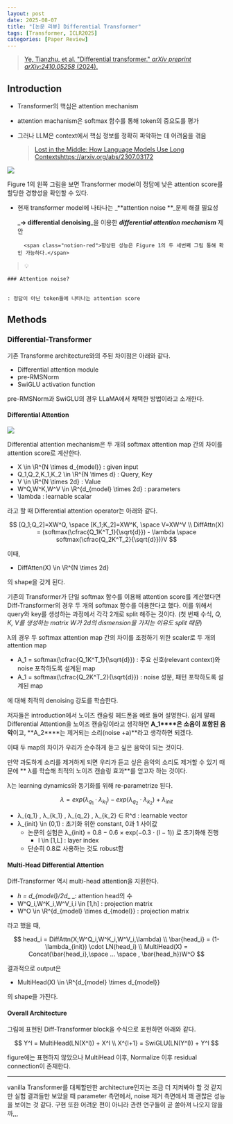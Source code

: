 ```yaml
---
layout: post
date: 2025-08-07
title: "[논문 리뷰] Differential Transformer"
tags: [Transformer, ICLR2025]
categories: [Paper Review]
---
```


> [Ye, Tianzhu, et al. "Differential transformer." ](https://arxiv.org/abs/2410.05258)[_arXiv preprint arXiv:2410.05258_](https://arxiv.org/abs/2410.05258)[ (2024).](https://arxiv.org/abs/2410.05258)



## Introduction

- Transformer의 핵심은 attention mechanism
- attention machanism은 softmax 함수를 통해 token의 중요도를 평가
- 그러나 LLM은 context에서 핵심 정보를 정확히 파악하는 데 어려움을 겪음

	> [Lost in the Middle: How Language Models Use Long Contextshttps://arxiv.org/abs/2307.03172](https://arxiv.org/abs/2307.03172)


![](https://prod-files-secure.s3.us-west-2.amazonaws.com/542b861c-36a8-4051-84e5-8804b6728dba/9083ea56-691a-4752-ae26-47f403431ac8/image.png?X-Amz-Algorithm=AWS4-HMAC-SHA256&X-Amz-Content-Sha256=UNSIGNED-PAYLOAD&X-Amz-Credential=ASIAZI2LB466ZST6QACB%2F20250826%2Fus-west-2%2Fs3%2Faws4_request&X-Amz-Date=20250826T003922Z&X-Amz-Expires=3600&X-Amz-Security-Token=IQoJb3JpZ2luX2VjEBAaCXVzLXdlc3QtMiJGMEQCIDk%2FNtYu%2Bh6X4Bh%2BU%2FHgx9YuY5TEeB5h82BnN0FBnOXsAiB0WkiIxa2qXt1ex7Rh4np%2Fg2VseKd1k2GLcKsXMaBOWSr%2FAwhpEAAaDDYzNzQyMzE4MzgwNSIMDdKY%2FCktyNseq%2F2AKtwDj46BJBJ5KbdyrVVYK31QdtB4EkylptfMThqUb%2FpDJKMLlvTZn1Ys2f1qwFLMwA%2BxXG0RBiaPhtfKt0rof9nqZV00LRkEtZ%2Feel9Uxg0A7wQPNNbmoLgWtvPMZc1Fo6Pi2fZDiIXfJmT5KMckbY0CRs4Kd306KZZVlhZgUq9Anc1RXkhY8QzFr880lg%2BgcmFTcK%2FKaR45zl2QCaB8AuIm6COlp4qe2fyJ5%2B05HUvYChaT9tX%2Bqvf8oxzQAnhUGIsskdHP0T8jgbE7Hn5x9htTn0PO%2Fk4BmiqpQqw8sLAvJXtU7SWy20dZE4IQcQVy1WFECEvKRoHt2pwj7RGpWeYA5vkxyGWcpSa3CJFHIZdrcW%2FqTYfOIq0slQ%2FEFrUQduBdk3%2F%2FtHfPWh9xLyn3R5YqbFB6vKVLbebCytpxjPU7rrbVGddP7Dqj3UvMzSX1peKpdo1geS3MBw1W7xZuVxk%2Bp0RCjMNbsk3%2BGJ3i5UV2THNXqlnp0SsHfAHeEWRm%2BI%2Bzn3LDduQ%2BQ1PSS%2B8BvvBptt1mzZZ9Myfon2nptaM5c9qpYhmPv3%2BpYLLo3DTrG%2Bte1K7%2FhcAG3ghe5dnRNZPaACC9Q4I7WC5ib68JY4bbojk0%2BLaoJ9N6%2BOynY6Mwi%2BmzxQY6pgHxruCPxd8A16d2ZNxbzvChh%2BWMlYA7UIzkm4wn8kQJXl3q%2BgVQWrKk%2Bpy3D6J9oIjeFIGyK7kuzOOYjyxthh4Czvl1Twlc5vMqPoh2cPRC78nznuKd251SEDY5r%2B7xvlTm%2BgSYCKYZS8PIELGfgU0hD6iROki10Yi8JYBCgmC81HzOWbyzg6eDp7ukL144BsHFH2TMhUzfGXcp5VQHjFljPg8X6tZi&X-Amz-Signature=76e9b1ff3dabfd2832ac45a8407bf20ad2fe0b2af806d40875630e821eae8a0a&X-Amz-SignedHeaders=host&x-amz-checksum-mode=ENABLED&x-id=GetObject)


Figure 1의 왼쪽 그림을 보면 Transformer model이 정답에 낮은 attention score를 할당한 경향성을 확인할 수 있다.

- 현재 transformer model에 나타나는 _**attention noise **_문제 해결 필요성

	_**→ differential denoising**_을 이용한 _**differential attention mechanism**_ 제안


		<span class="notion-red">향상된 성능은 Figure 1의 두 세번째 그림 통해 확인 가능하다.</span>


> 💡 


	### Attention noise?


	: 정답이 아닌 token들에 나타나는 attention score



## Methods



### Differential-Transformer


기존 Transforme architecture와의 주된 차이점은 아래와 같다.

- Differential attention module
- pre-RMSNorm
- SwiGLU activation function

pre-RMSNorm과 SwiGLU의 경우 LLaMA에서 채택한 방법이라고 소개한다.



#### Differential Attention


![](https://prod-files-secure.s3.us-west-2.amazonaws.com/542b861c-36a8-4051-84e5-8804b6728dba/116d70b2-1963-4810-9167-f4c7d8a06e8f/image.png?X-Amz-Algorithm=AWS4-HMAC-SHA256&X-Amz-Content-Sha256=UNSIGNED-PAYLOAD&X-Amz-Credential=ASIAZI2LB466ZST6QACB%2F20250826%2Fus-west-2%2Fs3%2Faws4_request&X-Amz-Date=20250826T003922Z&X-Amz-Expires=3600&X-Amz-Security-Token=IQoJb3JpZ2luX2VjEBAaCXVzLXdlc3QtMiJGMEQCIDk%2FNtYu%2Bh6X4Bh%2BU%2FHgx9YuY5TEeB5h82BnN0FBnOXsAiB0WkiIxa2qXt1ex7Rh4np%2Fg2VseKd1k2GLcKsXMaBOWSr%2FAwhpEAAaDDYzNzQyMzE4MzgwNSIMDdKY%2FCktyNseq%2F2AKtwDj46BJBJ5KbdyrVVYK31QdtB4EkylptfMThqUb%2FpDJKMLlvTZn1Ys2f1qwFLMwA%2BxXG0RBiaPhtfKt0rof9nqZV00LRkEtZ%2Feel9Uxg0A7wQPNNbmoLgWtvPMZc1Fo6Pi2fZDiIXfJmT5KMckbY0CRs4Kd306KZZVlhZgUq9Anc1RXkhY8QzFr880lg%2BgcmFTcK%2FKaR45zl2QCaB8AuIm6COlp4qe2fyJ5%2B05HUvYChaT9tX%2Bqvf8oxzQAnhUGIsskdHP0T8jgbE7Hn5x9htTn0PO%2Fk4BmiqpQqw8sLAvJXtU7SWy20dZE4IQcQVy1WFECEvKRoHt2pwj7RGpWeYA5vkxyGWcpSa3CJFHIZdrcW%2FqTYfOIq0slQ%2FEFrUQduBdk3%2F%2FtHfPWh9xLyn3R5YqbFB6vKVLbebCytpxjPU7rrbVGddP7Dqj3UvMzSX1peKpdo1geS3MBw1W7xZuVxk%2Bp0RCjMNbsk3%2BGJ3i5UV2THNXqlnp0SsHfAHeEWRm%2BI%2Bzn3LDduQ%2BQ1PSS%2B8BvvBptt1mzZZ9Myfon2nptaM5c9qpYhmPv3%2BpYLLo3DTrG%2Bte1K7%2FhcAG3ghe5dnRNZPaACC9Q4I7WC5ib68JY4bbojk0%2BLaoJ9N6%2BOynY6Mwi%2BmzxQY6pgHxruCPxd8A16d2ZNxbzvChh%2BWMlYA7UIzkm4wn8kQJXl3q%2BgVQWrKk%2Bpy3D6J9oIjeFIGyK7kuzOOYjyxthh4Czvl1Twlc5vMqPoh2cPRC78nznuKd251SEDY5r%2B7xvlTm%2BgSYCKYZS8PIELGfgU0hD6iROki10Yi8JYBCgmC81HzOWbyzg6eDp7ukL144BsHFH2TMhUzfGXcp5VQHjFljPg8X6tZi&X-Amz-Signature=d148026fbcc55046e65dd6d245ea9b8110af7110cde4d226948df71509b568be&X-Amz-SignedHeaders=host&x-amz-checksum-mode=ENABLED&x-id=GetObject)


Differential attention mechanism은 두 개의 softmax attention map 간의 차이를 attention score로 계산한다.

- X \in \R^{N \times d\_{model}} : given input
- Q\_1,Q\_2,K\_1,K\_2 \in \R^{N \times d} : Query, Key
- V \in \R^{N \times 2d} : Value
- W^Q,W^K,W^V \in \R^{d\_{model} \times 2d} : parameters
- \lambda : learnable scalar

라고 할 때 Differential attention operator는 아래와 같다.


$$
[Q_1;Q_2]=XW^Q, \space [K_1;K_2]=XW^K, \space V=XW^V \\
DiffAttn(X) = (softmax(\cfrac{Q_1K^T_1}{\sqrt{d}}) - \lambda \space softmax(\cfrac{Q_2K^T_2}{\sqrt{d}}))V
$$


이때,

- DiffAtten(X) \in \R^{N \times 2d}

의 shape을 갖게 된다.


기존의 Transformer가 단일 softmax 함수를 이용해 attention score를 계산했다면 Diff-Transformer의 경우 두 개의 softmax 함수를 이용한다고 했다. 이를 위해서 query와 key를 생성하는 과정에서 각각 2개로 split 해주는 것이다. <span class="notion-red">(첫 번째 수식, </span><span class="notion-red">_Q, K, V를 생성하는 matrix W가 2d의 dismension을 가지는 이유도 split 때문_</span><span class="notion-red">)</span>


 λ의 경우 두 softmax attention map 간의 차이를 조정하기 위한 scaler로 두 개의 attention map

- A\_1 = softmax(\cfrac{Q\_1K^T\_1}{\sqrt{d}}) : 주요 신호(relevant context)와 noise 포착하도록 설계된 map
- A\_1 = softmax(\cfrac{Q\_2K^T\_2}{\sqrt{d}}) : noise 성분, 패턴 포착하도록 설계된 map 

에 대해 최적의 denoising 강도를 학습한다.


저자들은 introduction에서 노이즈 캔슬링 헤드폰을 예로 들어 설명한다. 쉽게 말해 Differential Attention을 노이즈 캔슬링이라고 생각하면 **A\_1****은 소음이 포함된 음악**이고, **A\_2****는 제거되는 소리(noise +a)**라고 생각하면 되겠다. 


이때 두 map의 차이가 우리가 순수하게 듣고 싶은 음악이 되는 것이다. 


만약 과도하게 소리를 제거하게 되면 우리가 듣고 싶은 음악의 소리도 제거할 수 있기 때문에 ** λ를 학습해 최적의 노이즈 캔슬링 효과**를 얻고자 하는 것이다.


λ는 learning dynamics와 동기화를 위해 re-parametrize 된다.


$$
\lambda = exp(\lambda_{q_1} \cdot \lambda_{k_1}) - exp(\lambda_{q_2} \cdot \lambda_{k_2}) + \lambda_{init}
$$

- λ\_{q\_1} , λ\_{k\_1} , λ\_{q\_2} , λ\_{k\_2} ∈ R^d : learnable vector
- λ\_{init} \in (0,1) : 초기화 위한 constant, 0과 1 사이값
	- 논문의 실험은 λ\_{init} = 0.8 − 0.6 × exp(−0.3 · (l − 1)) 로 초기화해 진행
		- l \in [1,L] : layer index
	- 단순히 0.8로 사용하는 것도 robust함


#### **Multi-Head Differential Attention**


Diff-Transformer 역시 multi-head attention을 지원한다.

- _h = d\_{model}/2d__ _: attention head의 수
- W^Q\_i,W^K\_i,W^V\_i,i \in [1,h] : projection matrix
- W^O \in \R^{d\_{model} \times d\_{model}} : projection matrix

라고 했을 때,


$$
head_i = DiffAttn(X;W^Q_i,W^K_i,W^V_i,\lambda) \\
\bar{head_i} = (1-\lambda_{init}) \cdot LN(head_i) \\
MultiHead(X) = Concat(\bar{head_i},\space ... \space , \bar{head_h})W^O
$$


결과적으로 output은

- MultiHead(X) \in \R^{d\_{model} \times d\_{model}}

의 shape을 가진다.



#### Overall Architecture


그림에 표현된 Diff-Transformer block을 수식으로 표현하면 아래와 같다.


$$
Y^l = MultiHead(LN(X^l)) + X^l \\
X^{l+1} = SwiGLU(LN(Y^l)) + Y^l
$$


figure에는 표현하지 않았으나 MultiHead 이후, Normalize 이후 residual connection이 존재한다.


---


vanilla Transformer를 대체할만한 architecture인지는 조금 더 지켜봐야 할 것 같지만 실험 결과들만 보았을 때 parameter 측면에서, noise 제거 측면에서 꽤 괜찮은 성능을 보이는 것 같다. 구현 또한 어려운 편이 아니라 관련 연구들이 곧 쏟아져 나오지 않을까,,,

